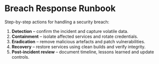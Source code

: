 # Breach Response Runbook

Step-by-step actions for handling a security breach:

1. **Detection** – confirm the incident and capture volatile data.
2. **Containment** – isolate affected services and rotate credentials.
3. **Eradication** – remove malicious artefacts and patch vulnerabilities.
4. **Recovery** – restore services using clean builds and verify integrity.
5. **Post-incident review** – document timeline, lessons learned and update controls.


